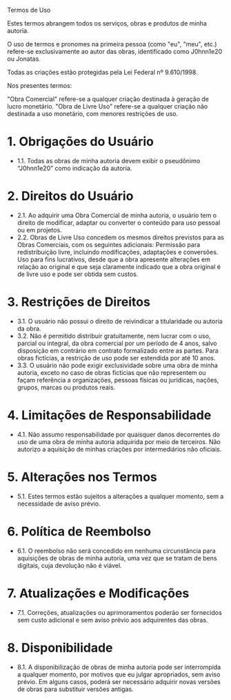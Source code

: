 Termos de Uso

Estes termos abrangem todos os serviços, obras e produtos de minha autoria.

O uso de termos e pronomes na primeira pessoa (como "eu", "meu", etc.) refere-se exclusivamente ao autor das obras, identificado como J0hnn1e20 ou Jonatas.

Todas as criações estão protegidas pela Lei Federal nº 9.610/1998.

Nos presentes termos:

"Obra Comercial" refere-se a qualquer criação destinada à geração de lucro monetário. "Obra de Livre Uso" refere-se a qualquer criação não destinada a uso monetário, com menores restrições de uso.

# 1. Obrigações do Usuário
  - 1.1. Todas as obras de minha autoria devem exibir o pseudônimo “J0hnn1e20” como indicação da autoria.

# 2. Direitos do Usuário
  - 2.1. Ao adquirir uma Obra Comercial de minha autoria, o usuário tem o direito de modificar, adaptar ou converter o conteúdo para uso pessoal ou em projetos.
  - 2.2. Obras de Livre Uso concedem os mesmos direitos previstos para as Obras Comerciais, com os seguintes adicionais: Permissão para redistribuição livre, incluindo modificações, adaptações e conversões. Uso para fins lucrativos, desde que a obra apresente alterações em relação ao original e que seja claramente indicado que a obra original é de livre uso e pode ser obtida sem custos.

# 3. Restrições de Direitos
  - 3.1. O usuário não possui o direito de reivindicar a titularidade ou autoria da obra.
  - 3.2. Não é permitido distribuir gratuitamente, nem lucrar com o uso, parcial ou integral, da obra comercial por um período de 4 anos, salvo disposição em contrário em contrato formalizado entre as partes. Para obras fictícias, a restrição de uso pode ser estendida por até 10 anos.
  - 3.3. O usuário não pode exigir exclusividade sobre uma obra de minha autoria, exceto no caso de obras fictícias que não representem ou façam referência a organizações, pessoas físicas ou jurídicas, nações, grupos, marcas ou produtos reais.

# 4. Limitações de Responsabilidade
  - 4.1. Não assumo responsabilidade por quaisquer danos decorrentes do uso de uma obra de minha autoria adquirida por meio de terceiros. Não autorizo a aquisição de minhas criações por intermediários não oficiais.

# 5. Alterações nos Termos
  - 5.1. Estes termos estão sujeitos a alterações a qualquer momento, sem a necessidade de aviso prévio.

# 6. Política de Reembolso
  - 6.1. O reembolso não será concedido em nenhuma circunstância para aquisições de obras de minha autoria, uma vez que se tratam de bens digitais, cuja devolução não é viável.

# 7. Atualizações e Modificações
  - 7.1. Correções, atualizações ou aprimoramentos poderão ser fornecidos sem custo adicional e sem aviso prévio aos adquirentes das obras.

# 8. Disponibilidade
  - 8.1. A disponibilização de obras de minha autoria pode ser interrompida a qualquer momento, por motivos que eu julgar apropriados, sem aviso prévio. Em alguns casos, poderá ser necessário adquirir novas versões de obras para substituir versões antigas.
